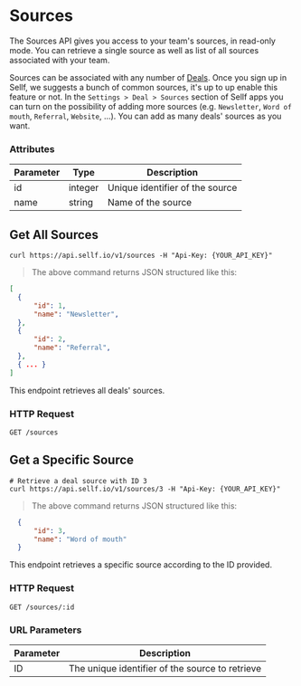# <a name="sources"></a>Sources

The Sources API gives you access to your team's sources, in read-only mode. You can retrieve a single source as well as list of all sources associated with your team.

Sources can be associated with any number of [Deals](#deals). Once you sign up in Sellf, we suggests a bunch of common sources, it's up to up enable this feature or not. In the `Settings > Deal > Sources` section of Sellf apps you can turn on the possibility of adding more sources (e.g. `Newsletter`, `Word of mouth`, `Referral`, `Website`, ...). You can add as many deals' sources as you want.

### Attributes

Parameter | Type | Description
--------- | ------- | -----------
id | integer | Unique identifier of the source
name | string | Name of the source


## Get All Sources

```shell
curl https://api.sellf.io/v1/sources -H "Api-Key: {YOUR_API_KEY}"
```

> The above command returns JSON structured like this:

```json
[
  {
	  "id": 1,
	  "name": "Newsletter",
  },
  {
	  "id": 2,
	  "name": "Referral",
  },
  { ... }
]
```

This endpoint retrieves all deals' sources.

### HTTP Request

`GET /sources`




## Get a Specific Source

```shell
# Retrieve a deal source with ID 3
curl https://api.sellf.io/v1/sources/3 -H "Api-Key: {YOUR_API_KEY}"
```

> The above command returns JSON structured like this:

```json
  {
	  "id": 3,
	  "name": "Word of mouth"
  }
```

This endpoint retrieves a specific source according to the ID provided.

### HTTP Request

`GET /sources/:id`

### URL Parameters

Parameter | Description
--------- | -----------
ID | The unique identifier of the source to retrieve